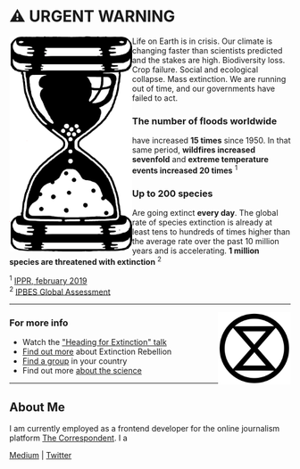 # ⚠️ URGENT WARNING

<img align="left" src="./img/nl_zandloper.png" width="220"> Life on Earth is in crisis. Our climate is changing faster than scientists predicted and the stakes are high. Biodiversity loss. Crop failure. Social and ecological collapse. Mass extinction. We are running out of time, and our governments have failed to act. 

### The number of floods worldwide
have increased **15 times** since 1950. In that same period, **wildfires increased sevenfold** and **extreme temperature events increased 20 times** <sup>1</sup>

### Up to 200 species
Are going extinct **every day**. The global rate of species extinction is already at least tens to hundreds of times higher than the average rate over the past 10 million years and is accelerating. **1 million species are threatened with extinction** <sup>2</sup>

<sup>1</sup> [IPPR, february 2019](https://www.ippr.org/files/2019-02/risk-and-environmentfeb19.pdf) <br />
<sup>2</sup> [IPBES Global Assessment](https://ipbes.net/global-assessment)

---

<img align="right" src="./img/extinction_symbol_720.png" width="130">

### For more info

- Watch the ["Heading for Extinction" talk](https://www.youtube.com/watch?v=XMzTWwTw_kQ)
- [Find out more](https://rebellion.global) about Extinction Rebellion
- [Find a group](https://rebellion.global/groups/#countries) in your country
- Find out more [about the science](https://www.scientistsforxr.earth/faq)

---

## About Me

I am currently employed as a frontend developer for the online journalism platform [The Correspondent](https://thecorrespondent.com/). I a

[Medium](https://medium.com/@flut1) | [Twitter](https://twitter.com/flut1)


